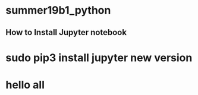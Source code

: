 # summer19b1_python
##  How to Install  Jupyter  notebook 
#  sudo pip3 install jupyter new version 
# hello all
